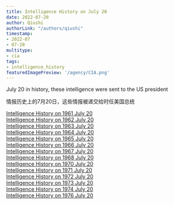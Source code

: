 ```yaml
---
title: Intelligence History on July 20
date: 2022-07-20
author: Qiushi 
authorLink: "/authors/qiushi"
timestamp: 
- 2022-07
- 07-20
multitype: 
- cia
tags: 
- intelligence_history
featuredImagePreview: '/agency/CIA.png'
---
```



July 20 in history, these intelligence were sent to the US president

情报历史上的7月20日，这些情报被递交给时任美国总统

<!--more-->







[Intelligence History on 1961 July 20](/dailybrief/1961-07-20)   
[Intelligence History on 1962 July 20](/dailybrief/1962-07-20)   
[Intelligence History on 1963 July 20](/dailybrief/1963-07-20)   
[Intelligence History on 1964 July 20](/dailybrief/1964-07-20)   
[Intelligence History on 1965 July 20](/dailybrief/1965-07-20)   
[Intelligence History on 1966 July 20](/dailybrief/1966-07-20)   
[Intelligence History on 1967 July 20](/dailybrief/1967-07-20)   
[Intelligence History on 1968 July 20](/dailybrief/1968-07-20)   
[Intelligence History on 1970 July 20](/dailybrief/1970-07-20)   
[Intelligence History on 1971 July 20](/dailybrief/1971-07-20)   
[Intelligence History on 1972 July 20](/dailybrief/1972-07-20)   
[Intelligence History on 1973 July 20](/dailybrief/1973-07-20)   
[Intelligence History on 1974 July 20](/dailybrief/1974-07-20)   
[Intelligence History on 1976 July 20](/dailybrief/1976-07-20)   
